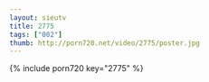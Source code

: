 ```yaml
--- 
layout: sieutv
title: 2775
tags: ["002"]
thumb: http://porn720.net/video/2775/poster.jpg
---
```

{% include porn720 key="2775" %} 
